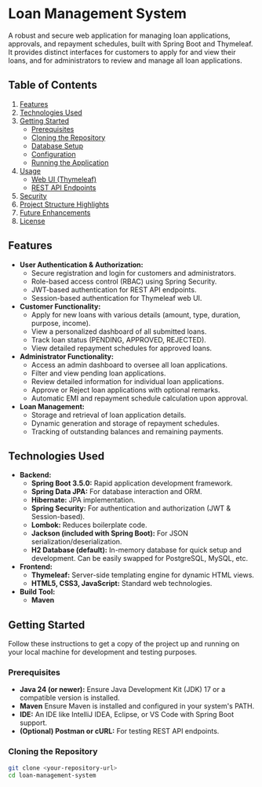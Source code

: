 # Loan Management System

A robust and secure web application for managing loan applications, approvals, and repayment schedules, built with Spring Boot and Thymeleaf. It provides distinct interfaces for customers to apply for and view their loans, and for administrators to review and manage all loan applications.

## Table of Contents

1.  [Features](#features)
2.  [Technologies Used](#technologies-used)
3.  [Getting Started](#getting-started)
    * [Prerequisites](#prerequisites)
    * [Cloning the Repository](#cloning-the-repository)
    * [Database Setup](#database-setup)
    * [Configuration](#configuration)
    * [Running the Application](#running-the-application)
4.  [Usage](#usage)
    * [Web UI (Thymeleaf)](#web-ui-thymeleaf)
    * [REST API Endpoints](#rest-api-endpoints)
5.  [Security](#security)
6.  [Project Structure Highlights](#project-structure-highlights)
7.  [Future Enhancements](#future-enhancements)
8.  [License](#license)

## Features

* **User Authentication & Authorization:**
    * Secure registration and login for customers and administrators.
    * Role-based access control (RBAC) using Spring Security.
    * JWT-based authentication for REST API endpoints.
    * Session-based authentication for Thymeleaf web UI.
* **Customer Functionality:**
    * Apply for new loans with various details (amount, type, duration, purpose, income).
    * View a personalized dashboard of all submitted loans.
    * Track loan status (PENDING, APPROVED, REJECTED).
    * View detailed repayment schedules for approved loans.
* **Administrator Functionality:**
    * Access an admin dashboard to oversee all loan applications.
    * Filter and view pending loan applications.
    * Review detailed information for individual loan applications.
    * Approve or Reject loan applications with optional remarks.
    * Automatic EMI and repayment schedule calculation upon approval.
* **Loan Management:**
    * Storage and retrieval of loan application details.
    * Dynamic generation and storage of repayment schedules.
    * Tracking of outstanding balances and remaining payments.

## Technologies Used

* **Backend:**
    * **Spring Boot 3.5.0:** Rapid application development framework.
    * **Spring Data JPA:** For database interaction and ORM.
    * **Hibernate:** JPA implementation.
    * **Spring Security:** For authentication and authorization (JWT & Session-based).
    * **Lombok:** Reduces boilerplate code.
    * **Jackson (included with Spring Boot):** For JSON serialization/deserialization.
    * **H2 Database (default):** In-memory database for quick setup and development. Can be easily swapped for PostgreSQL, MySQL, etc.
* **Frontend:**
    * **Thymeleaf:** Server-side templating engine for dynamic HTML views.
    * **HTML5, CSS3, JavaScript:** Standard web technologies.
* **Build Tool:**
    * **Maven**

## Getting Started

Follow these instructions to get a copy of the project up and running on your local machine for development and testing purposes.

### Prerequisites

* **Java 24 (or newer):** Ensure Java Development Kit (JDK) 17 or a compatible version is installed.
* **Maven** Ensure Maven is installed and configured in your system's PATH.
* **IDE:** An IDE like IntelliJ IDEA, Eclipse, or VS Code with Spring Boot support.
* **(Optional) Postman or cURL:** For testing REST API endpoints.

### Cloning the Repository

```bash
git clone <your-repository-url>
cd loan-management-system
